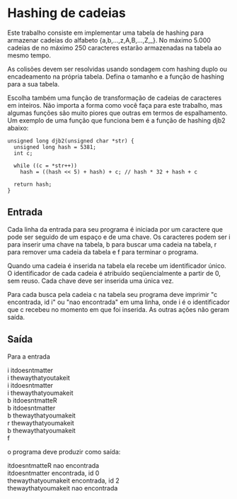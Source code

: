 # Hashing de cadeias

Este trabalho consiste em implementar uma tabela de hashing para armazenar cadeias do alfabeto {a,b,...,z,A,B,...,Z,_}.
No máximo 5.000 cadeias de no máximo 250 caracteres estarão armazenadas na tabela ao mesmo tempo.

As colisões devem ser resolvidas usando sondagem com hashing duplo ou encadeamento na própria tabela. Defina o tamanho e
a função de hashing para a sua tabela.

Escolha também uma função de transformação de cadeias de caracteres em inteiros. Não importa a forma como você faça para
este trabalho, mas algumas funções são muito piores que outras em termos de espalhamento. Um exemplo de uma função que
funciona bem é a função de hashing djb2 abaixo:

```
unsigned long djb2(unsigned char *str) {  
  unsigned long hash = 5381;  
  int c;
  
  while ((c = *str++))  
    hash = ((hash << 5) + hash) + c; // hash * 32 + hash + c
  
  return hash;  
}
````

## Entrada

Cada linha da entrada para seu programa é iniciada por um caractere que pode ser seguido de um espaço e de uma chave. Os
caracteres podem ser i para inserir uma chave na tabela, b para buscar uma cadeia na tabela, r para remover uma cadeia
da tabela e f para terminar o programa.

Quando uma cadeia é inserida na tabela ela recebe um identificador único. O identificador de cada cadeia é atribuído
seqüencialmente a partir de 0, sem reuso. Cada chave deve ser inserida uma única vez.

Para cada busca pela cadeia c na tabela seu programa deve imprimir "c encontrada, id i" ou "nao encontrada" em uma
linha, onde i é o identificador que c recebeu no momento em que foi inserida. As outras ações não geram saída.

## Saída

Para a entrada

i itdoesntmatter  
i thewaythatyoutakeit  
i itdoesntmatter  
i thewaythatyoumakeit  
b itdoesntmatteR  
b itdoesntmatter  
b thewaythatyoumakeit  
r thewaythatyoumakeit  
b thewaythatyoumakeit  
f

o programa deve produzir como saída:

itdoesntmatteR nao encontrada  
itdoesntmatter encontrada, id 0  
thewaythatyoumakeit encontrada, id 2  
thewaythatyoumakeit nao encontrada
